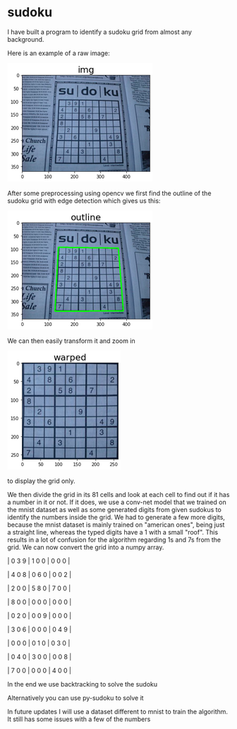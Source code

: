 # sudoku
I have built a program to identify a sudoku grid from almost any background.

Here is an example of a raw image:

![](raw.png)

After some preprocessing using opencv we first find the outline of the sudoku grid with edge detection which gives us this:

![](outline.png)

We can then easily transform it and zoom in

![](grid.png)

to display the grid only.

We then divide the grid in its 81 cells and look at each cell to find out if it has a number in it or not. 
If it does, we use a conv-net model that we trained on the mnist dataset as well as some generated digits from given sudokus to identify the numbers inside the grid. We had to generate a few more digits, because the mnist dataset is mainly trained on "american ones", being just a straight line, whereas the typed digits have a 1 with a small "roof". This results in a lot of confusion for the algorithm regarding 1s and 7s from the grid.
We can now convert the grid into a numpy array.

| 0 3 9 | 1 0 0 | 0 0 0 |

| 4 0 8 | 0 6 0 | 0 0 2 |

| 2 0 0 | 5 8 0 | 7 0 0 |

| 8 0 0 | 0 0 0 | 0 0 0 |

| 0 2 0 | 0 0 9 | 0 0 0 |

| 3 0 6 | 0 0 0 | 0 4 9 |

| 0 0 0 | 0 1 0 | 0 3 0 |

| 0 4 0 | 3 0 0 | 0 0 8 |

| 7 0 0 | 0 0 0 | 4 0 0 |

In the end we use backtracking to solve the sudoku

Alternatively you can use py-sudoku to solve it



In future updates I will use a dataset different to mnist to train the algorithm. It still has some issues with a few of the numbers



